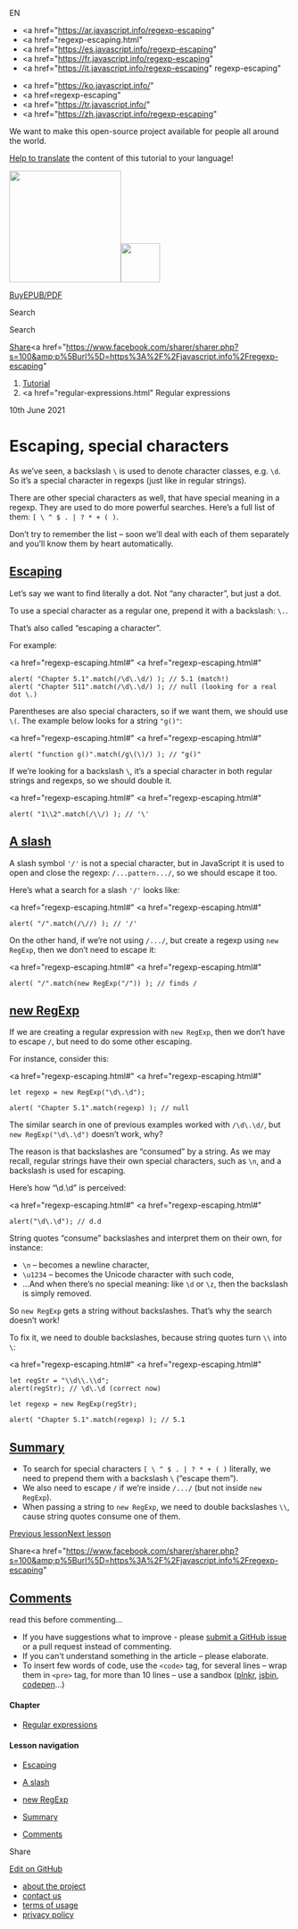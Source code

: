 EN

- <a href="https://ar.javascript.info/regexp-escaping"
- <a href="regexp-escaping.html"
- <a href="https://es.javascript.info/regexp-escaping"
- <a href="https://fr.javascript.info/regexp-escaping"
- <a href="https://it.javascript.info/regexp-escaping"
  regexp-escaping"

<!-- -->

- <a href="https://ko.javascript.info/"
- <a href=regexp-escaping"
- <a href="https://tr.javascript.info/"
- <a href="https://zh.javascript.info/regexp-escaping"

We want to make this open-source project available for people all around the world.

[Help to translate](translate.html) the content of this tutorial to your language!

<a href="index.html" class="sitetoolbar__link sitetoolbar__link_logo"><img src="img/sitetoolbar__logo_en.svg" class="sitetoolbar__logo sitetoolbar__logo_normal" width="200" /><img src="img/sitetoolbar__logo_small_en.svg" class="sitetoolbar__logo sitetoolbar__logo_small" width="70" /></a>

<a href="ebook.html" class="buy-book-button"><span class="buy-book-button__extra-text">Buy</span>EPUB/PDF</a>

Search

Search

<a href="tutorial/map.html" class="map">

<span class="share-icons__title">Share</span><a href="https://twitter.com/share?url=https%3A%2F%2Fjavascript.info%2Fregexp-escaping" class="share share_tw"></a><a href="https://www.facebook.com/sharer/sharer.php?s=100&amp;p%5Burl%5D=https%3A%2F%2Fjavascript.info%2Fregexp-escaping" </a>

1.  <a href="index.html" class="breadcrumbs__link"><span class="breadcrumbs__hidden-text">Tutorial</span></a>
2.  <span id="breadcrumb-1"><a href="regular-expressions.html" Regular expressions</span></a></span>

10th June 2021

# Escaping, special characters

As we’ve seen, a backslash `\` is used to denote character classes, e.g. `\d`. So it’s a special character in regexps (just like in regular strings).

There are other special characters as well, that have special meaning in a regexp. They are used to do more powerful searches. Here’s a full list of them: `[ \ ^ $ . | ? * + ( )`.

Don’t try to remember the list – soon we’ll deal with each of them separately and you’ll know them by heart automatically.

## <a href="regexp-escaping.html#escaping" id="escaping" class="main__anchor">Escaping</a>

Let’s say we want to find literally a dot. Not “any character”, but just a dot.

To use a special character as a regular one, prepend it with a backslash: `\.`.

That’s also called “escaping a character”.

For example:

<a href="regexp-escaping.html#"
<a href="regexp-escaping.html#"

    alert( "Chapter 5.1".match(/\d\.\d/) ); // 5.1 (match!)
    alert( "Chapter 511".match(/\d\.\d/) ); // null (looking for a real dot \.)

Parentheses are also special characters, so if we want them, we should use `\(`. The example below looks for a string `"g()"`:

<a href="regexp-escaping.html#"
<a href="regexp-escaping.html#"

    alert( "function g()".match(/g\(\)/) ); // "g()"

If we’re looking for a backslash `\`, it’s a special character in both regular strings and regexps, so we should double it.

<a href="regexp-escaping.html#"
<a href="regexp-escaping.html#"

    alert( "1\\2".match(/\\/) ); // '\'

## <a href="regexp-escaping.html#a-slash" id="a-slash" class="main__anchor">A slash</a>

A slash symbol `'/'` is not a special character, but in JavaScript it is used to open and close the regexp: `/...pattern.../`, so we should escape it too.

Here’s what a search for a slash `'/'` looks like:

<a href="regexp-escaping.html#"
<a href="regexp-escaping.html#"

    alert( "/".match(/\//) ); // '/'

On the other hand, if we’re not using `/.../`, but create a regexp using `new RegExp`, then we don’t need to escape it:

<a href="regexp-escaping.html#"
<a href="regexp-escaping.html#"

    alert( "/".match(new RegExp("/")) ); // finds /

## <a href="regexp-escaping.html#new-regexp" id="new-regexp" class="main__anchor">new RegExp</a>

If we are creating a regular expression with `new RegExp`, then we don’t have to escape `/`, but need to do some other escaping.

For instance, consider this:

<a href="regexp-escaping.html#"
<a href="regexp-escaping.html#"

    let regexp = new RegExp("\d\.\d");

    alert( "Chapter 5.1".match(regexp) ); // null

The similar search in one of previous examples worked with `/\d\.\d/`, but `new RegExp("\d\.\d")` doesn’t work, why?

The reason is that backslashes are “consumed” by a string. As we may recall, regular strings have their own special characters, such as `\n`, and a backslash is used for escaping.

Here’s how “\\d.\\d” is perceived:

<a href="regexp-escaping.html#"
<a href="regexp-escaping.html#"

    alert("\d\.\d"); // d.d

String quotes “consume” backslashes and interpret them on their own, for instance:

- `\n` – becomes a newline character,
- `\u1234` – becomes the Unicode character with such code,
- …And when there’s no special meaning: like `\d` or `\z`, then the backslash is simply removed.

So `new RegExp` gets a string without backslashes. That’s why the search doesn’t work!

To fix it, we need to double backslashes, because string quotes turn `\\` into `\`:

<a href="regexp-escaping.html#"
<a href="regexp-escaping.html#"

    let regStr = "\\d\\.\\d";
    alert(regStr); // \d\.\d (correct now)

    let regexp = new RegExp(regStr);

    alert( "Chapter 5.1".match(regexp) ); // 5.1

## <a href="regexp-escaping.html#summary" id="summary" class="main__anchor">Summary</a>

- To search for special characters `[ \ ^ $ . | ? * + ( )` literally, we need to prepend them with a backslash `\` (“escape them”).
- We also need to escape `/` if we’re inside `/.../` (but not inside `new RegExp`).
- When passing a string to `new RegExp`, we need to double backslashes `\\`, cause string quotes consume one of them.

<a href="regexp-boundary.html" class="page__nav page__nav_prev"><span class="page__nav-text"><span class="page__nav-text-shortcut"></span></span><span class="page__nav-text-alternate">Previous lesson</span></a><a href="regexp-character-sets-and-ranges.html" class="page__nav page__nav_next"><span class="page__nav-text"><span class="page__nav-text-shortcut"></span></span><span class="page__nav-text-alternate">Next lesson</span></a>

<span class="share-icons__title">Share</span><a href="https://twitter.com/share?url=https%3A%2F%2Fjavascript.info%2Fregexp-escaping" class="share share_tw"></a><a href="https://www.facebook.com/sharer/sharer.php?s=100&amp;p%5Burl%5D=https%3A%2F%2Fjavascript.info%2Fregexp-escaping" </a>

<a href="tutorial/map.html" class="map">

## <a href="regexp-escaping.html#comments" id="comments">Comments</a>

<span class="comments__read-before-link">read this before commenting…</span>

- If you have suggestions what to improve - please [submit a GitHub issue](https://github.com/javascript-tutorial/en.javascript.info/issues/new) or a pull request instead of commenting.
- If you can't understand something in the article – please elaborate.
- To insert few words of code, use the `<code>` tag, for several lines – wrap them in `<pre>` tag, for more than 10 lines – use a sandbox ([plnkr](https://plnkr.co/edit/?p=preview), [jsbin](https://jsbin.com), [codepen](http://codepen.io)…)

<a href="tutorial/map.html" class="map"></a>

#### Chapter

- <a href="regular-expressions.html" class="sidebar__link">Regular expressions</a>

#### Lesson navigation

- <a href="regexp-escaping.html#escaping" class="sidebar__link">Escaping</a>
- <a href="regexp-escaping.html#a-slash" class="sidebar__link">A slash</a>
- <a href="regexp-escaping.html#new-regexp" class="sidebar__link">new RegExp</a>
- <a href="regexp-escaping.html#summary" class="sidebar__link">Summary</a>

- <a href="regexp-escaping.html#comments" class="sidebar__link">Comments</a>

Share

<a href="https://twitter.com/share?url=https%3A%2F%2Fjavascript.info%2Fregexp-escaping" class="share share_tw sidebar__share"></a><a href="https://www.facebook.com/sharer/sharer.php?s=100&amp;p%5Burl%5D=https%3A%2F%2Fjavascript.info%2Fregexp-escaping" class="share share_fb sidebar__share"></a>

<a href="https://github.com/javascript-tutorial/en.javascript.info/blob/master/9-regular-expressions/07-regexp-escaping" class="sidebar__link">Edit on GitHub</a>

- <a href="about.html" class="page-footer__link">about the project</a>
- <a href="about.html#contact-us" class="page-footer__link">contact us</a>
- <a href="terms.html" class="page-footer__link">terms of usage</a>
- <a href="privacy.html" class="page-footer__link">privacy policy</a>
